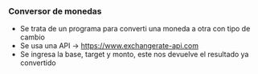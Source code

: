 ### Conversor de monedas

- Se trata de un programa para converti una moneda a otra con tipo de cambio
- Se usa una API -> https://www.exchangerate-api.com
- Se ingresa la base, target y monto, este nos devuelve el resultado ya convertido


